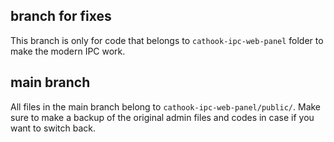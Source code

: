 ## branch for fixes
This branch is only for code that belongs to `cathook-ipc-web-panel` folder to make the modern IPC work.

## main branch
All files in the main branch belong to `cathook-ipc-web-panel/public/`. Make sure to make a backup of the original admin files and codes in case if you want to switch back.
